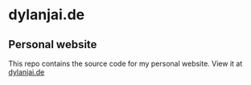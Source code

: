 # dylanjai.de
## Personal website

This repo contains the source code for my personal website. View it at [dylanjai.de](https://dylanjai.de)
